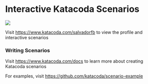 # Interactive Katacoda Scenarios

[![](http://shields.katacoda.com/katacoda/salvadorfb/count.svg)](https://www.katacoda.com/salvadorfb "Get your profile on Katacoda.com")

Visit https://www.katacoda.com/salvadorfb to view the profile and interactive scenarios

### Writing Scenarios
Visit https://www.katacoda.com/docs to learn more about creating Katacoda scenarios

For examples, visit https://github.com/katacoda/scenario-example
